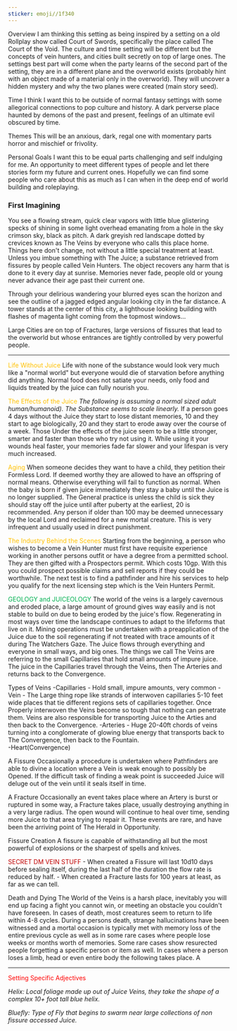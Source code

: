 ```yaml
---
sticker: emoji//1f340
---
```




Overview
	I am thinking this setting as being inspired by a setting on a old Rollplay show called Court of Swords, specifically the place called The Court of the Void. The culture and time setting will be different but the concepts of vein hunters, and cities built secretly on top of large ones. The settings best part will come when the party learns of the second part of the setting, they are in a different plane and the overworld exists (probably hint with an object made of a material only in the overworld). They will uncover a hidden mystery and why the two planes were created (main story seed).

Time
	I think I want this to be outside of normal fantasy settings with some allegorical connections to pop culture and history. A dark perverse place haunted by demons of the past and present, feelings of an ultimate evil obscured by time.

Themes
	This will be an anxious, dark, regal one with momentary parts horror and mischief or frivolity.

Personal Goals
	I want this to be equal parts challenging and self indulging for me. An opportunity to meet different types of people and let there stories form my future and current ones. Hopefully we can find some people who care about this as much as I can when in the deep end of world building and roleplaying.
### First Imagining

You see a flowing stream, quick clear vapors with little blue glistering specks of shining in some light overhead emanating from a hole in the sky crimson sky, black as pitch. A dark greyish red landscape dotted by crevices known as The Veins by everyone who calls this place home. Things here don't change, not without a little special treatment at least. Unless you imbue something with The Juice; a substance retrieved from fissures by people called Vein Hunters. The object recovers any harm that is done to it every day at sunrise. Memories never fade, people old or young never advance their age past their current one.

Through your delirious wandering your blurred eyes scan the horizon and see the outline of a jagged edged angular looking city in the far distance. A tower stands at the center of this city, a lighthouse looking building with flashes of magenta light coming from the topmost windows...

  

Large Cities are on top of Fractures, large versions of fissures that lead to the overworld but whose entrances are tightly controlled by very powerful people.

---
<span style="color:#ffc000">Life Without Juice</span>
	Life with none of the substance would look very much like a "normal world" but everyone would die of starvation before anything did anything. Normal food does not satiate your needs, only food and liquids treated by the juice can fully nourish you. 

<span style="color:#ffc000">The Effects of the Juice</span>
	*The following is assuming a normal sized adult human/humanoid). 
	The Substance seems to scale linearly.*
	If a person goes 4 days without the Juice they start to lose distant memories, 10 and they start to age biologically, 20 and they start to erode away over the course of a week. 
	Those Under the effects of the juice seem to be a little stronger, smarter and faster than those who try not using it. While using it your wounds heal faster, your memories fade far slower and your lifespan is very much increased. 

<span style="color:#ffc000">Aging</span> 
	When someone decides they want to have a child, they petition their Formless Lord. If deemed worthy they are allowed to have an offspring of normal means. Otherwise everything will fail to function as normal. 
	When the baby is born if given juice immediately they stay a baby until the Juice is no longer supplied. The General practice is unless the child is sick they should stay off the juice until after puberty at the earliest, 20 is recommended. 
	Any person if older than 100 may be deemed unnecessary by the local Lord and reclaimed for a new mortal creature. This is very infrequent and usually used in direct punishment. 

<span style="color:#ffc000">The Industry Behind the Scenes</span>
	Starting from the beginning, a person who wishes to become a Vein Hunter must first have requisite experience working in another persons outfit or have a degree from a permitted school. They are then gifted with a Prospectors permit. Which costs 10gp. With this you could prospect possible claims and sell reports if they could be worthwhile. 
	The next test is to find a pathfinder and  hire his services to help you qualify for the next licensing step which is the Vein Hunters Permit. 

<span style="color:#00b050">GEOLOGY and JUICEOLOGY </span>
	The world of the veins is a largely cavernous and eroded place, a large amount of ground gives way easily and is not stable to build on due to being eroded by the juice's flow. Regenerating in most ways over time the landscape continues to adapt to the lifeforms that live on it. 
	Mining operations must be undertaken with a preapplication of the Juice due to the soil regenerating if not treated with trace amounts of it during The Watchers Gaze. 
	The Juice flows through everything and everyone in small ways, and big ones. The things we call The Veins are referring to the small Capillaries that hold small amounts of impure juice. The juice in the Capillaries travel through the Veins, then The Arteries and returns back to the Convergence. 

Types of Veins
	-Capillaries - Hold small, impure amounts, very common
	-Vein - The Large thing rope like strands of interwoven capillaries 5-10 feet wide  places that tie different regions sets of capillaries together. Once Properly interwoven the Veins become so tough that nothing can penetrate them. Veins are also responsible for transporting Juice to the Arties and then back to the Convergence. 
	-Arteries - Huge 20-40ft chords of veins turning into a conglomerate of glowing blue energy that transports back to The Convergence, then back to the Fountain.  
	-Heart(Convergence)

A Fissure 
	Occasionally a procedure is undertaken where Pathfinders are able to divine a location where a Vein is weak enough to possibly be Opened. If the difficult task of finding a weak point is succeeded Juice will deluge out of the vein until it seals itself in time. 

A Fracture
	Occasionally an event takes place where an Artery is burst or ruptured in some way, a Fracture takes place, usually destroying anything in a very large radius. The open wound will continue to heal over time, sending more Juice to that area trying to repair it. These events are rare, and have been the arriving point of The Herald in Opportunity. 

Fissure Creation
	A fissure is capable of withstanding all but the most powerful of explosions or the sharpest of spells and knives. 

<span style="color:#c00000">SECRET DM VEIN STUFF</span>
	- When created a Fissure will last 10d10 days before sealing itself, during the last half of the duration the flow rate is reduced by half. 
	- When created a Fracture lasts for 100 years at least, as far as we can tell. 

Death and Dying
	The World of the Veins is a harsh place, inevitably you will end up facing a fight you cannot win, or meeting an obstacle you couldn't have foreseen. In cases of death, most creatures seem to return to life within 4-8 cycles. 
	During a persons death, strange hallucinations have been witnessed and a mortal occasion is typically met with memory loss of the entire previous cycle as well as in some rare cases where people lose weeks or months worth of memories. Some rare cases show resurected people forgetting a specific person or item as well. 
	In cases where a person loses a limb, head or even entire body the following takes place. 
	A 




---
<span style="color:#ff0000">Setting Specific Adjectives</span>

*Helix: Local foliage made up out of Juice Veins, they take the shape of a complex 10+ foot tall blue helix.* 

*Bluefly: Type of Fly that begins to swarm near large collections of non fissure accessed Juice.* 
